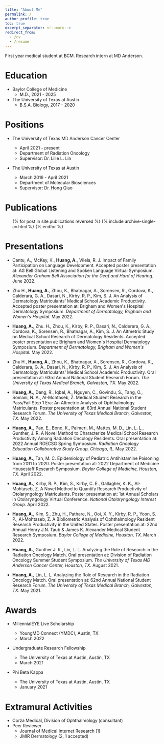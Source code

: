 ```yaml
---
title: "About Me"
permalink: /
author_profile: true
toc: true
excerpt_separator: <!--more-->
redirect_from:
  - /cv
  - /resume
---
```

First year medical student at BCM. Research intern at MD Anderson.


Education
======
* Baylor College of Medicine
  * M.D., 2021 - 2025
* The University of Texas at Austin
  * B.S.A. Biology, 2017 - 2020

Positions
======
* The University of Texas MD Anderson Cancer Center
  * April 2021 - present
  * Department of Radiation Oncology
  * Supervisor: Dr. Lilie L. Lin

* The University of Texas at Austin
  * March 2019 - April 2021
  * Department of Molecular Biosciences
  * Supervisor: Dr. Hong Qiao

Publications
======
  <ul>{% for post in site.publications reversed %}
    {% include archive-single-cv.html %}
  {% endfor %}</ul>
  
Presentations
======
* Cantu, A., McKey, K., <b>Huang, A.</b>, Vilela, R. J. Impact of Family Participation on Language Development. Accepted poster presentation at: AG Bell Global Listening and Spoken Language Virtual Symposium. <i>Alexander Graham Bell Association for the Deaf and Hard of Hearing.</i> June 2022.

* Zhu H., <b>Huang, A.</b>, Zhou, K., Bhatnagar, A., Sorensen, R., Cordova, K., Calderara, G. A., Dasari, N., Kirby, R. P., Kim, S. J. An Analysis of Dermatology Matriculants' Medical School Academic Productivity. Accepted poster presentation at: Brigham and Women's Hospital Dermatology Symposium. <i>Department of Dermatology, Brigham and Women's Hospital.</i> May 2022.

* <b>Huang, A.</b>, Zhu. H., Zhou, K., Kirby, R. P., Dasari, N., Calderara, G. A., Cordova, K., Sorensen, R., Bhatnagar, A., Kim, S. J. An Altmetric Study on Medical School Research of Dermatology Residents. Accepted poster presentation at: Brigham and Women's Hospital Dermatology Symposium. <i>Department of Dermatology, Brigham and Women's Hospital.</i> May 2022.

* Zhu H., <b>Huang, A.</b>, Zhou, K., Bhatnagar, A., Sorensen, R., Cordova, K., Calderara, G. A., Dasari, N., Kirby, R. P., Kim, S. J. An Analysis of Dermatology Matriculants' Medical School Academic Productivity. Oral presentation at: 63rd Annual National Student Research Forum. <i>The University of Texas Medical Branch, Galveston, TX.</i> May 2022.

* <b>Huang, A.</b>, Dang, R., Iqbal, A., Nguyen, C., Govindu, S., Tang, O., Somani, N. A., Al-Mohtaseb, Z. Medical Student Research in the Pass/Fail Step 1 Era: An Altmetric Analysis of Ophthalmology Matriculants. Poster presentation at: 63rd Annual National Student Research Forum. <i>The University of Texas Medical Branch, Galveston, TX.</i> May 2022.

* <b>Huang, A.</b>, Pan, E., Bono, K., Palmeri, M., Mattes, M. D., Lin, L. L., Gunther, J. R. A Novel Method to Characterize Medical School Research Productivity Among Radiation Oncology Residents. Oral presentation at: 2022 Annual ROECSG Spring Symposium. <i>Radiation Oncology Education Collaborative Study Group, Chicago, IL.</i> May 2022.

* <b>Huang, A.</b>, Tan, M. C. Epidemiology of Pediatric Antihistamine Poisoning from 2011 to 2020. Poster presentation at: 2022 Department of Medicine Housestaff Research Symposium. <i>Baylor College of Medicine, Houston, TX.</i> April 2022.

* <b>Huang, A.</b>, Kirby, R. P., Kim, S., Kirby, C. E., Gallagher, K. K., Al-Mohtaseb, Z. A Novel Method to Quantify Research Productivity of Otolaryngology Matriculants. Poster presentation at: 1st Annual Scholars in Otolaryngology Virtual Conference. <i>National Otolaryngology Interest Group.</i> April 2022.

* <b>Huang, A.</b>, Kim, S., Zhu, H., Pathare, N., Ooi, X. Y., Kirby, R. P., Yoon, S. P., Al-Mohtaseb, Z. A Bibliometric Analysis of Ophthalmology Resident Research Productivity in the United States. Poster presentation at: 22nd Annual Henry J.N. Taub & James K. Alexander Medical Student Research Symposium. <i>Baylor College of Medicine, Houston, TX.</i> March 2022.

* <b>Huang, A.</b>, Gunther J. R., Lin, L. L. Analyzing the Role of Research in the Radiation Oncology Match. Oral presentation at: Division of Radiation Oncology Summer Student Symposium. <i>The University of Texas MD Anderson Cancer Center, Houston, TX.</i> August 2021.

* <b>Huang, A.</b>, Lin, L. L. Analyzing the Role of Research in the Radiation Oncology Match. Oral presentation at: 62nd Annual National Student Research Forum. <i>The University of Texas Medical Branch, Galveston, TX.</i> May 2021.

Awards
======
* MillennialEYE Live Scholarship
  * YoungMD Connect (YMDC), Austin, TX
  * March 2022

* Undergraduate Research Fellowship
  * The University of Texas at Austin, Austin, TX
  * March 2021

* Phi Beta Kappa
  * The University of Texas at Austin, Austin, TX
  * January 2021

Extramural Activities
======
* Corza Medical, Division of Ophthalmology (consultant)
* Peer Reviewer
  *  Journal of Medical Internet Research (1)
  * JMIR Dermatology (2, 1 accepted)
